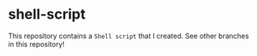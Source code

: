 # shell-script
This repository contains a `Shell script` that I created.
See other branches in this repository!
